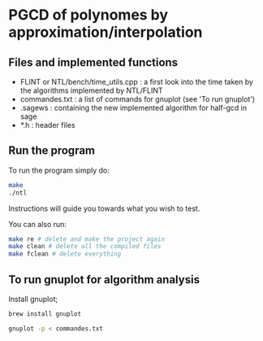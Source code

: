 # PGCD of polynomes by approximation/interpolation

## Files and implemented functions
- FLINT or NTL/bench/time_utils.cpp : a first look into the time taken by the algorithms implemented by NTL/FLINT
- commandes.txt : a list of commands for gnuplot (see 'To run gnuplot')
- .sagews : containing the new implemented algorithm for half-gcd in sage
- *.h : header files

## Run the program

To run the program simply do:
```sh
make
./ntl 
```
Instructions will guide you towards what you wish to test.

You can also run:

```sh
make re # delete and make the project again
make clean # delete all the compiled files
make fclean # delete everything
```

## To run gnuplot for algorithm analysis

Install gnuplot;

```sh
brew install gnuplot
```
```sh
gnuplot -p < commandes.txt
```


